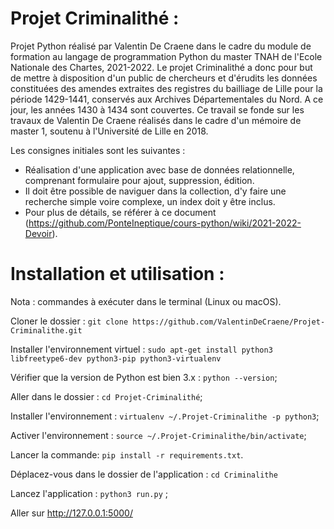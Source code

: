 # Projet Criminalithé :

Projet Python réalisé par Valentin De Craene dans le cadre du module de formation au langage de programmation Python du master TNAH de l'Ecole Nationale des Chartes, 2021-2022. Le projet Criminalithé a donc pour but de mettre à disposition d'un public de chercheurs et d'érudits les données constituées des amendes extraites des registres du bailliage de Lille pour la période 1429-1441, conservés aux Archives Départementales du Nord. A ce jour, les années 1430 à 1434 sont couvertes. Ce travail se fonde sur les travaux de Valentin De Craene réalisés dans le cadre d'un mémoire de master 1, soutenu à l'Université de Lille en 2018.

Les consignes initiales sont les suivantes :

- Réalisation d'une application avec base de données relationnelle, comprenant formulaire pour ajout, suppression, édition.
- Il doit être possible de naviguer dans la collection, d'y faire une recherche simple voire complexe, un index doit y être inclus.
- Pour plus de détails, se référer à ce document (https://github.com/PonteIneptique/cours-python/wiki/2021-2022-Devoir).



# Installation et utilisation :

Nota : commandes à exécuter dans le terminal (Linux ou macOS).

Cloner le dossier : ```git clone https://github.com/ValentinDeCraene/Projet-Criminalithe.git```

Installer l'environnement virtuel : ```sudo apt-get install python3 libfreetype6-dev python3-pip python3-virtualenv```

Vérifier que la version de Python est bien 3.x : ```python --version```;

Aller dans le dossier : ```cd Projet-Criminalithé```;

Installer l'environnement : ```virtualenv ~/.Projet-Criminalithe -p python3```;

Activer l'environnement : ```source ~/.Projet-Criminalithe/bin/activate```;
        
Lancer la commande: ```pip install -r requirements.txt```.

Déplacez-vous dans le dossier de l'application : ```cd Criminalithe```

Lancez l'application : ```python3 run.py``` ;

Aller sur http://127.0.0.1:5000/
